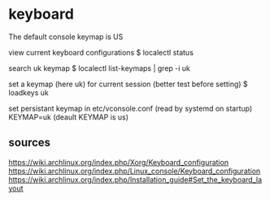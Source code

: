# keyboard
The default console keymap is US

view current keyboard configurations
$ localectl status

search uk keymap
$ localectl list-keymaps | grep -i uk

set a keymap (here uk) for current session (better test before setting)
$ loadkeys uk

set persistant keymap in etc/vconsole.conf (read by systemd on startup)
KEYMAP=uk
(deault KEYMAP is us)

## sources
https://wiki.archlinux.org/index.php/Xorg/Keyboard_configuration
https://wiki.archlinux.org/index.php/Linux_console/Keyboard_configuration
https://wiki.archlinux.org/index.php/Installation_guide#Set_the_keyboard_layout
